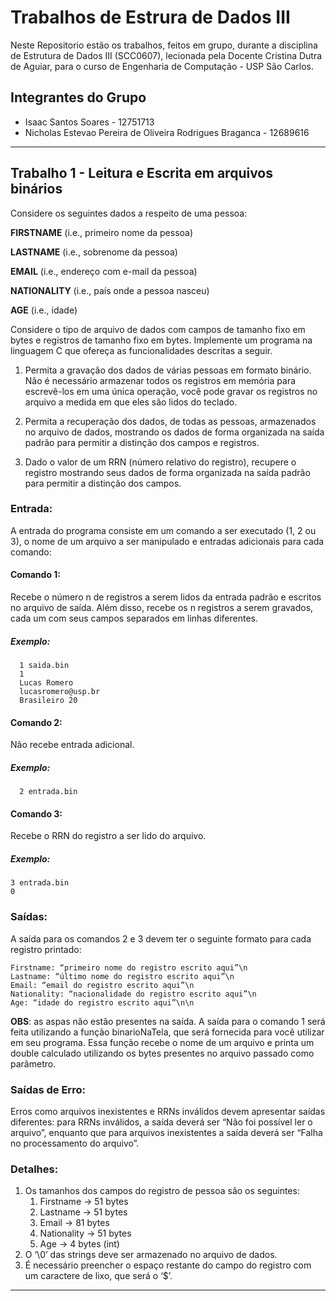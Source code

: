# Trabalhos de Estrura de Dados III

Neste Repositorio estão os trabalhos, feitos em grupo, durante a disciplina de Estrutura de Dados III (SCC0607), 
lecionada pela Docente Cristina Dutra de Aguiar, para o curso de Engenharia de Computação - USP São Carlos.

## Integrantes do Grupo
* Isaac Santos Soares - 12751713
* Nicholas Estevao Pereira de Oliveira Rodrigues Braganca - 12689616

---

## Trabalho 1 - Leitura e Escrita em arquivos binários

Considere os seguintes dados a respeito de uma pessoa:

  **FIRSTNAME** (i.e., primeiro nome da pessoa)
  
  **LASTNAME** (i.e., sobrenome da pessoa) 
  
  **EMAIL** (i.e., endereço com e-mail da pessoa) 
  
  **NATIONALITY** (i.e., país onde a pessoa nasceu) 
  
  **AGE** (i.e., idade)
  
Considere o tipo de arquivo de dados com campos de tamanho fixo em bytes e registros de tamanho fixo em bytes. 
Implemente um programa na linguagem C que ofereça as funcionalidades descritas a seguir.

1. Permita a gravação dos dados de várias pessoas em formato binário. Não é
necessário armazenar todos os registros em memória para escrevê-los em uma única operação, você pode gravar os registros no arquivo a medida em que eles são lidos do teclado.

2. Permita a recuperação dos dados, de todas as pessoas, armazenados no arquivo
de dados, mostrando os dados de forma organizada na saída padrão para permitir a
distinção dos campos e registros.

3. Dado o valor de um RRN (número relativo do registro), recupere o registro
mostrando seus dados de forma organizada na saída padrão para permitir a distinção
dos campos.

### Entrada:

A entrada do programa consiste em um comando a ser executado (1, 2 ou 3), o nome de um arquivo a ser manipulado e entradas adicionais para cada comando:

#### Comando 1:

Recebe o número n de registros a serem lidos da entrada padrão e escritos no arquivo de saída. Além disso, recebe os n registros a serem gravados, cada um com seus campos separados em linhas diferentes.

##### Exemplo:

```
  1 saida.bin 
  1 
  Lucas Romero 
  lucasromero@usp.br
  Brasileiro 20 
```
#### Comando 2: 

Não recebe entrada adicional.

##### Exemplo:

```
  2 entrada.bin
```

#### Comando 3:

Recebe o RRN do registro a ser lido do arquivo. 

##### Exemplo:

```
3 entrada.bin
0
```

### Saídas: 

A saída para os comandos 2 e 3 devem ter o seguinte formato para cada registro printado:

```
Firstname: “primeiro nome do registro escrito aqui”\n 
Lastname: “último nome do registro escrito aqui”\n 
Email: “email do registro escrito aqui”\n 
Nationality: “nacionalidade do registro escrito aqui”\n 
Age: “idade do registro escrito aqui”\n\n 
```

**OBS**: as aspas não estão presentes na saída.
A saída para o comando 1 será feita utilizando a função binarioNaTela, que será fornecida para você utilizar em seu programa. 
Essa função recebe o nome de um arquivo e printa um double calculado utilizando os bytes presentes no arquivo passado como parâmetro.

### Saídas de Erro: 
Erros como arquivos inexistentes e RRNs inválidos devem apresentar saídas diferentes: 
para RRNs inválidos, a saída deverá ser “Não foi possível ler o arquivo”, enquanto que para
arquivos inexistentes a saída deverá ser “Falha no processamento do arquivo”.

### Detalhes: 
1. Os tamanhos dos campos do registro de pessoa são os seguintes: 
    1. Firstname -> 51 bytes 
    2. Lastname -> 51 bytes 
    3. Email -> 81 bytes 
    4. Nationality -> 51 bytes 
    5. Age -> 4 bytes (int) 
2. O ‘\0’ das strings deve ser armazenado no arquivo de dados. 
3. É necessário preencher o espaço restante do campo do registro com um caractere de lixo,
que será o ‘$’.

---
